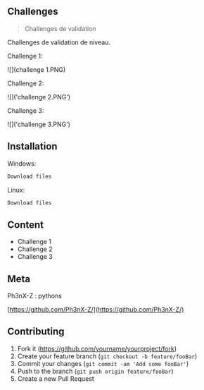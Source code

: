 ## Challenges
> Challenges de validation

Challenges de validation de niveau.

Challenge 1:

![](challenge 1.PNG)

Challenge 2:

![]('challenge 2.PNG')

Challenge 3:

![]('challenge 3.PNG')
## Installation

Windows:

```sh
Download files
```
Linux:

```sh
Download files
```


## Content
* Challenge 1
* Challenge 2
* Challenge 3


## Meta

Ph3nX-Z : pythons

[https://github.com/Ph3nX-Z/](https://github.com/Ph3nX-Z/)


## Contributing

1. Fork it (<https://github.com/yourname/yourproject/fork>)
2. Create your feature branch (`git checkout -b feature/fooBar`)
3. Commit your changes (`git commit -am 'Add some fooBar'`)
4. Push to the branch (`git push origin feature/fooBar`)
5. Create a new Pull Request
